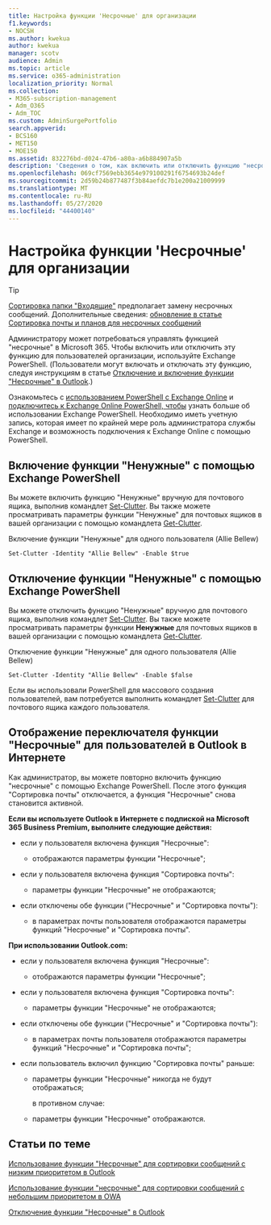 ```yaml
---
title: Настройка функции 'Несрочные' для организации
f1.keywords:
- NOCSH
ms.author: kwekua
author: kwekua
manager: scotv
audience: Admin
ms.topic: article
ms.service: o365-administration
localization_priority: Normal
ms.collection:
- M365-subscription-management
- Adm_O365
- Adm_TOC
ms.custom: AdminSurgePortfolio
search.appverid:
- BCS160
- MET150
- MOE150
ms.assetid: 832276bd-d024-47b6-a80a-a6b884907a5b
description: 'Сведения о том, как включить или отключить функцию "несрочные" для всех или определенных пользователей в Организации с помощью Exchange PowerShell. '
ms.openlocfilehash: 069cf7569ebb3654e979100291f6754693b24def
ms.sourcegitcommit: 2d59b24b877487f3b84aefdc7b1e200a21009999
ms.translationtype: MT
ms.contentlocale: ru-RU
ms.lasthandoff: 05/27/2020
ms.locfileid: "44400140"
---
```

# <a name="configure-clutter-for-your-organization"></a>Настройка функции 'Несрочные' для организации

> [!TIP]
> [Сортировка папки "Входящие"](../setup/configure-focused-inbox.md) предполагает замену несрочных сообщений. Дополнительные сведения: [обновление в статье Сортировка почты и планов для несрочных сообщений](https://techcommunity.microsoft.com/t5/Outlook-Blog/Update-on-Focused-Inbox-and-our-plans-for-Clutter/ba-p/136448)
  
Администратору может потребоваться управлять функцией "несрочные" в Microsoft 365. Чтобы включить или отключить эту функцию для пользователей организации, используйте Exchange PowerShell. (Пользователи могут включать и отключать эту функцию, следуя инструкциям в статье [Отключение и включение функции "Несрочные" в Outlook](https://support.office.com/article/a9c72a77-1bc4-40e6-ba6d-103c1d1aba4c.aspx).) 
  
Ознакомьтесь с [использованием PowerShell с Exchange Online](https://go.microsoft.com/fwlink/?LinkID=402831) и [подключитесь к Exchange Online PowerShell, чтобы](https://go.microsoft.com/fwlink/?LinkID=722415) узнать больше об использовании Exchange PowerShell. Необходимо иметь учетную запись, которая имеет по крайней мере роль администратора службы Exchange и возможность подключения к Exchange Online с помощью PowerShell. 
  
## <a name="turn-clutter-on-using-exchange-powershell"></a>Включение функции "Ненужные" с помощью Exchange PowerShell

Вы можете включить функцию "Ненужные" вручную для почтового ящика, выполнив командлет [Set-Clutter](https://go.microsoft.com/fwlink/?LinkID=834446). Вы также можете просматривать параметры функции "Ненужные" для почтовых ящиков в вашей организации с помощью командлета [Get-Clutter](https://go.microsoft.com/fwlink/?LinkID=834759). 
  
Включение функции "Ненужные" для одного пользователя (Allie Bellew)
    
`Set-Clutter -Identity "Allie Bellew" -Enable $true`


## <a name="turn-clutter-off-using-exchange-powershell"></a>Отключение функции "Ненужные" с помощью Exchange PowerShell

Вы можете отключить функцию "Ненужные" вручную для почтового ящика, выполнив командлет [Set-Clutter](https://go.microsoft.com/fwlink/?LinkID=834446). Вы также можете просматривать параметры функции **Ненужные** для почтовых ящиков в вашей организации с помощью командлета [Get-Clutter](https://go.microsoft.com/fwlink/?LinkID=834759). 
  
Отключение функции "Ненужные" для одного пользователя (Allie Bellew)
    
`Set-Clutter -Identity "Allie Bellew" -Enable $false`

Если вы использовали PowerShell для массового создания пользователей, вам потребуется выполнить командлет [Set-Clutter](https://go.microsoft.com/fwlink/?LinkID=834446) для почтового ящика каждого пользователя. 
  
## <a name="when-does-the-clutter-onoff-switch-appear-to-users-in-outlook-on-the-web"></a>Отображение переключателя функции "Несрочные" для пользователей в Outlook в Интернете
<a name="bkmk_onoff"> </a>

Как администратор, вы можете повторно включить функцию "несрочные" с помощью Exchange PowerShell. После этого функция "Сортировка почты" отключается, а функция "Несрочные" снова становится активной. 
  
 **Если вы используете Outlook в Интернете с подпиской на Microsoft 365 Business Premium, выполните следующие действия:**
  
- если у пользователя включена функция "Несрочные": 
    
  - отображаются параметры функции "Несрочные";
    
- если у пользователя включена функция "Сортировка почты": 
    
  - параметры функции "Несрочные" не отображаются;
    
- если отключены обе функции ("Несрочные" и "Сортировка почты"): 
    
  - в параметрах почты пользователя отображаются параметры функций "Несрочные" и "Сортировка почты".
    
 **При использовании Outlook.com:**
  
- если у пользователя включена функция "Несрочные": 
    
  - отображаются параметры функции "Несрочные";
    
- если у пользователя включена функция "Сортировка почты": 
    
  - параметры функции "Несрочные" не отображаются;
    
- если отключены обе функции ("Несрочные" и "Сортировка почты"): 
    
  - в параметрах почты пользователя отображаются параметры функций "Несрочные" и "Сортировка почты";
    
- если пользователь включил функцию "Сортировка почты" раньше:
    
  - параметры функции "Несрочные" никогда не будут отображаться;
    
    в противном случае: 
    
  - параметры функции "Несрочные" отображаются.
    
## <a name="related-articles"></a>Статьи по теме
<a name="bkmk_onoff"> </a>

[Использование функции "Несрочные" для сортировки сообщений с низким приоритетом в Outlook](https://support.office.com/article/use-clutter-to-sort-low-priority-messages-in-outlook-7b50c5db-7704-4e55-8a1b-dfc7bf1eafa0)
    
[Использование функции "несрочные" для сортировки сообщений с небольшим приоритетом в OWA](https://support.office.com/article/fe4d64ca-bf73-48f1-91b4-9a659e008bce.aspx)
    
[Отключение функции "Несрочные" в Outlook](https://support.office.com/article/a9c72a77-1bc4-40e6-ba6d-103c1d1aba4c.aspx)
    

